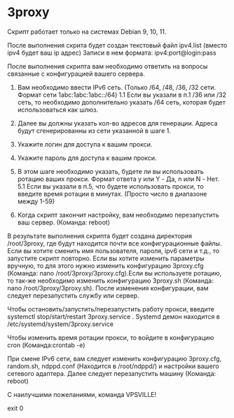# 3proxy
Скрипт работает только на системах Debian 9, 10, 11.

После выполнения скрита будет создан текстовый файл ipv4.list (вместо ipv4 будет ваш ip адрес)
Записи в нем формата: ipv4:port@login:pass


После выполнения скрипта вам необходимо ответить на вопросы связанные с конфигурацией вашего сервера.

1. Вам необходимо ввести IPv6 сеть. (Только /64, /48, /36, /32 сети. Формат сети 1abc:1abc:1abc::/64)
   1.1 Если вы указали в п.1 /36 или /32 сеть, то необходимо дополнительно указать /64 сеть, которая будет использоваться как шлюз. 
2. Далее вы должны указать кол-во адресов для генерации. Адреса будут сгенерированны из сети указанной в шаге 1.

3. Укажите логин для доступа к вашим прокси.
4. Укажите пароль для доступа к вашим прокси.
5. В этом шаге необходимо указать, будете ли вы использовать ротацию ваших прокси. Формат ответа y или Y - Да, n или N - Нет.
   5.1 Если вы указали в п.5, что будете использовать прокси, то введите время ротации в минутах. (Просто число в диапазоне между 1-59)
6. Когда скрипт закончит настройку, вам необходимо перезапустить ваш сервер. (Команда: reboot)



В результате выполнения скрипта будет создана директория /root/3proxy, где будут находится почти все конфигурационные файлы. Если вы хотите сменить имя пользователя, пароля, ipv6 сети и т.д., то запустите скрипт повторно. Если вы хотите изменить параметры вручную, то для этого нужно изменить конфигурацию 3proxy.cfg (Команда: nano /root/3proxy/3proxy.cfg).Если вы используете ротацию, то так-же необходимо изменить конфигурацию 3proxy.sh (Команда: nano /root/3proxy/3proxy.sh). После изменения конфигурации, вам следует перезапустить службу или сервер.

Чтобы остановить/запустить/перезапустить работу прокси, введите systemctl stop/start/restart 3proxy.service . Systemd демон находится в /etc/systemd/system/3proxy.service

Чтобы изменить время ротации прокси, то войдите в конфигурацию cron (Команда:crontab -e)

При смене IPv6 сети, вам следует изменить конфигурацию 3proxy.cfg, random.sh, ndppd.conf (Находится в /root/ndppd/) и настройки вашего сетевого адаптера. Далее следует перезапустить машину (Команда: reboot)



С наилучшими пожеланиями, команда VPSVILLE!

exit 0
